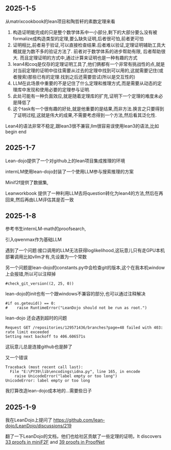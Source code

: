 ## 2025-1-5

从matrixcookbook的lean项目和陶哲轩的素数定理来看
1. 构造证明能完成的只是整个数学体系中一小部分,剩下的大部分要么没有被formalize成构造类型的定理,要么缺失证明,后者很可怕,前者更可怕
2. 证明相比,前者易于验证,可以直接检查结果.后者难以验证,定理证明辅助工具大概就是为数不多的验证方法了. 前者对于数学体系的进步帮助有限, 后者帮助很大. 而且定理证明的方式中,通过计算来证明也是一种有趣的方式
3. lean4和coq是仅存的定理证明工具了,他们俩都有一个非常有挑战性的点,就是对当前定理的证明中往往需要从过去的定理中找到可以用的,这就需要记住(或者搜索)那些已有的定理.找到之后还需要尝试(所以是交互性的)
4. LLM在此场景中重要的不是记住了什么定理和推理方式,而是需要从动态的定理库中发现和使用必要的定理参与证明.
5. 此处可能有一种负面效应,就是随着定理库的扩充,证明下一个定理的难度未必是降低了
6. 这个task有一个很有趣的好处,就是他重要的是结果,而非方法.换言之只要得到了证明过程,这就是伟大的成果,不需要考虑得到一个方法,然后看其泛化性.

Lean4的语法非常不稳定,跟lean3很不兼容,llm很容易误使用lean3的语法,比如begin end

## 2025-1-7

Lean-dojo提供了一个对github上的lean项目集成推理的环境

internLM使用lean-dojo封装了一个使用LLM参与搜索推理的方案

Minif2f提供了数据集,

Leanworkbook 提供了一种利用LLM去将question转化为lean4的方法,然后在再回来,然后再由LLM评估其是否一致

## 2025-1-8

参考书生internLM-math的proofsearch,

引入qwenmax作为基础LLM

遇到了一个问题:接口调用的LLM无法获得loglikelihood,这玩意儿只有走GPU本机部署调用比如vllm才有,先设置为一个常数

另一个问题是lean-dojo的constants.py中会检查git的版本,这个在我本机window上会报错,所以可以注释掉 

    #check_git_version((2, 25, 0))

lean-dojo的init也有一个跟windows不兼容的部分,也可以通过注释解决

    #if os.geteuid() == 0:
    #    raise RuntimeError("LeanDojo should not be run as root.")

lean-dojo 还会遇到超时的问题

    Request GET /repositories/129571436/branches?page=48 failed with 403: rate limit exceeded
    Setting next backoff to 406.606571s

这玩意儿总是连接github也是醉了

又一个错误

    Traceback (most recent call last):
      File "E:\PY39\lib\encodings\idna.py", line 165, in encode
        raise UnicodeError("label empty or too long")
    UnicodeError: label empty or too long

我打算改造lean-dojo成本地的...需要些日子

## 2025-1-9

我在LeanDojo上提问了 https://github.com/lean-dojo/LeanDojo/discussions/219

翻了一下LeanDojo的文档，他们也给社区贡献了一些定理的证明，It discovers [33 proofs in miniF2F](https://github.com/facebookresearch/miniF2F/pull/13) and [39 proofs in ProofNet](https://github.com/zhangir-azerbayev/ProofNet/pull/14) 

